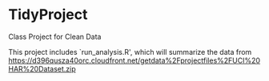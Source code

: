 # TidyProject
Class Project for Clean Data

This project includes `run_analysis.R', which will summarize the data from https://d396qusza40orc.cloudfront.net/getdata%2Fprojectfiles%2FUCI%20HAR%20Dataset.zip




